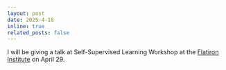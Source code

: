 ```yaml
---
layout: post
date: 2025-4-18
inline: true
related_posts: false
---
```


I will be giving a talk at Self-Supervised Learning Workshop at the [Flatiron Institute](https://www.simonsfoundation.org/flatiron/) on April 29.